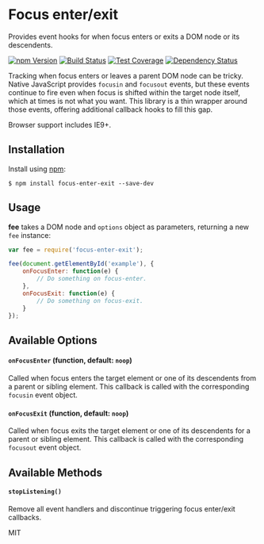 # Focus enter/exit

Provides event hooks for when focus enters or exits a DOM node or its
descendents.

[![npm Version][npm-badge]][npm]
[![Build Status][build-badge]][build-status]
[![Test Coverage][coverage-badge]][coverage-result]
[![Dependency Status][dep-badge]][dep-status]

Tracking when focus enters or leaves a parent DOM node can be tricky. Native
JavaScript provides `focusin` and `focusout` events, but these events continue
to fire even when focus is shifted within the target node itself, which at
times is not what you want. This library is a thin wrapper around those events,
offering additional callback hooks to fill this gap.

Browser support includes IE9+.

## Installation

Install using [npm][]:

    $ npm install focus-enter-exit --save-dev

## Usage

__fee__ takes a DOM node and `options` object as parameters, returning a new
`fee` instance:

```js
var fee = require('focus-enter-exit');

fee(document.getElementById('example'), {
    onFocusEnter: function(e) {
        // Do something on focus-enter.
    },
    onFocusExit: function(e) {
        // Do something on focus-exit.
    }
});
```

## Available Options

#### `onFocusEnter` (function, default: `noop`)

Called when focus enters the target element or one of its descendents from a
parent or sibling element. This callback is called with the corresponding
`focusin` event object.

#### `onFocusExit` (function, default: `noop`)

Called when focus exits the target element or one of its descendents for a
parent or sibling element. This callback is called with the corresponding
`focusout` event object.

## Available Methods

#### `stopListening()`

Remove all event handlers and discontinue triggering focus enter/exit
callbacks.

MIT

[build-badge]: https://img.shields.io/travis/jimf/focus-enter-exit/master.svg
[build-status]: https://travis-ci.org/jimf/focus-enter-exit
[npm-badge]: https://img.shields.io/npm/v/focus-enter-exit.svg
[npm]: https://www.npmjs.org/package/focus-enter-exit
[coverage-badge]: https://img.shields.io/coveralls/jimf/focus-enter-exit.svg
[coverage-result]: https://coveralls.io/r/jimf/focus-enter-exit
[dep-badge]: https://img.shields.io/david/jimf/focus-enter-exit.svg
[dep-status]: https://david-dm.org/jimf/focus-enter-exit
